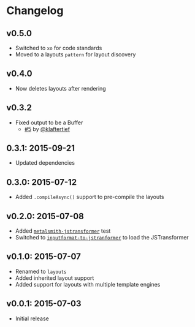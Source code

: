 # Changelog

## v0.5.0

- Switched to `xo` for code standards
- Moved to a layouts `pattern` for layout discovery

## v0.4.0

- Now deletes layouts after rendering

## v0.3.2

- Fixed output to be a Buffer
  - [#5](https://github.com/RobLoach/metalsmith-jstransformer-layouts/pull/5) by [@klaftertief](https://github.com/klaftertief)

## 0.3.1: 2015-09-21

- Updated dependencies

## 0.3.0: 2015-07-12

- Added `.compileAsync()` support to pre-compile the layouts

## v0.2.0: 2015-07-08

- Added [`metalsmith-jstransformer`](https://github.com/RobLoach/metalsmith-jstransformer) test
- Switched to [`inputformat-to-jstranformer`](https://github.com/jstransformers/inputformat-to-jstransformer) to load the JSTransformer

## v0.1.0: 2015-07-07

- Renamed to `layouts`
- Added inherited layout support
- Added support for layouts with multiple template engines

## v0.0.1: 2015-07-03

- Initial release
